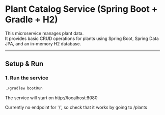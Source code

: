 # Plant Catalog Service (Spring Boot + Gradle + H2)

This microservice manages plant data.  
It provides basic CRUD operations for plants using Spring Boot, Spring Data JPA, and an in-memory H2 database.

---

## Setup & Run

### 1. Run the service
```bash
./gradlew bootRun
```
The service will start on http://localhost:8080

Currently no endpoint for '/', so check that it works by going to /plants 
